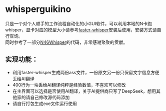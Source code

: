 # whisperguikino
只是一个对个人顺手的工作流程自动化的小GUI软件，可以利用本地的N卡跑whisper，显卡对应的模型大小请参考[faster-whisper](https://github.com/SYSTRAN/faster-whisper/)安装后使用，安装方式请自行查询。  
同时参考了一部分[N46Whisper](https://github.com/Ayanaminn/N46Whisper/)的代码，非常感谢聚聚的贡献。
## 实现功能：
- 利用faster-whisper生成两份ass文件，一份原文另一份只保留文字信息方便丢给AI翻译
- 400行为一块丢给AI翻译纯粹是经验数值，不喜欢可以修改
- 在主界面可以选择是否使用AI翻译，关于AI提供商只写了DeepSeek，想用其他家的请自己修改源代码添加
- 请自行打包生成exe文件运行使用
